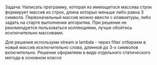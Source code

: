 Задача: Написать программу, которая из имеющегося массива строк формирует массив из строк, длина которых 
меньше либо равна 3 символа. Первоначальный массив можно ввести с клавиатуры, либо задать на старте 
выполнения алгоритма. При решении не рекомендуется пользоваться коллекциями, лучше обойтись
исключительно массивами.

Для решения используем stream и lambda - через filter отбираем в новый массив исключительно слова,
длинной до 3-х символов включительно. Решение оформляем в виде отдельного статического метода
в основном классе